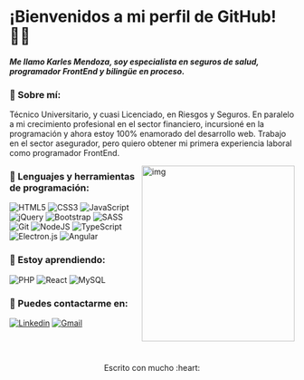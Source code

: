 # ¡Bienvenidos a mi perfil de GitHub! :man_technologist:

#### *Me llamo Karles Mendoza, soy especialista en seguros de salud, programador FrontEnd y bilingüe en proceso.*

### :rocket: Sobre mí:

Técnico Universitario, y cuasi Licenciado, en Riesgos y Seguros. En paralelo a mi crecimiento profesional en el sector financiero, incursioné en la programación y ahora estoy 100% enamorado del desarrollo web. Trabajo en el sector asegurador, pero quiero obtener mi primera experiencia laboral como programador FrontEnd.

<img align="right" alt="img" src="https://i.pinimg.com/originals/e6/88/f5/e688f54207c41e3fa10c9f1897ae9ee1.gif" width="270" height="310px"/>

### :rocket: Lenguajes y herramientas de programación:

![HTML5](https://img.shields.io/badge/html5-%23E34F26.svg?style=for-the-badge&logo=html5&logoColor=white)
![CSS3](https://img.shields.io/badge/css3-%231572B6.svg?style=for-the-badge&logo=css3&logoColor=white)
![JavaScript](https://img.shields.io/badge/javascript-%23323330.svg?style=for-the-badge&logo=javascript&logoColor=%23F7DF1E)
![jQuery](https://img.shields.io/badge/jquery-%230769AD.svg?style=for-the-badge&logo=jquery&logoColor=white)
![Bootstrap](https://img.shields.io/badge/bootstrap-%23563D7C.svg?style=for-the-badge&logo=bootstrap&logoColor=white)
![SASS](https://img.shields.io/badge/SASS-hotpink.svg?style=for-the-badge&logo=SASS&logoColor=white)
![Git](https://img.shields.io/badge/git-%23F05033.svg?style=for-the-badge&logo=git&logoColor=white)
![NodeJS](https://img.shields.io/badge/node.js-6DA55F?style=for-the-badge&logo=node.js&logoColor=white)
![TypeScript](https://img.shields.io/badge/typescript-%23007ACC.svg?style=for-the-badge&logo=typescript&logoColor=white)
![Electron.js](https://img.shields.io/badge/Electron-191970?style=for-the-badge&logo=Electron&logoColor=white)
![Angular](https://img.shields.io/badge/angular-%23DD0031.svg?style=for-the-badge&logo=angular&logoColor=white)

### :rocket: Estoy aprendiendo:

![PHP](https://img.shields.io/badge/php-%23777BB4.svg?style=for-the-badge&logo=php&logoColor=white)
![React](https://img.shields.io/badge/react-%2320232a.svg?style=for-the-badge&logo=react&logoColor=%2361DAFB)
![MySQL](https://img.shields.io/badge/mysql-%2300f.svg?style=for-the-badge&logo=mysql&logoColor=white)

### :rocket: Puedes contactarme en:

[![Linkedin](https://img.shields.io/badge/-KarlesMendoza-blue?style=for-the-badge&logo=Linkedin&logoColor=white)](https://www.linkedin.com/in/mkarles24/)
[![Gmail](https://img.shields.io/badge/-mkarles24@gmail.com-c14438?style=for-the-badge&logo=Gmail&logoColor=white&link=mkarles@gmail.com)](mailto:mkarles24@gmail.com)

<br/>
<br/>
<p align='center'>Escrito con mucho :heart: </p>
